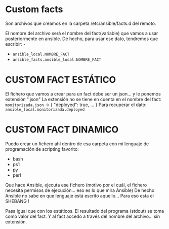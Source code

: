 # Custom facts

Son archivos que creamos en la carpeta /etc/ansible/facts.d del remoto.

El nombre del archivo será el nombre del fact(variable) que vamos a usar posteriormente en ansible.
De hecho, para usar ese dato, tendremos que escribir: -
- `ansible_local.NOMBRE_FACT`
- `ansible_facts.ansible_local.NOMBRE_FACT`

# CUSTOM FACT ESTÁTICO

El fichero que vamos a crear para un fact debe ser un json... y le ponemos extensión ".json"
La extensión no se tiene en cuenta en el nombre del fact:
`monitorizada.json` -> { "deployed": true, ... }
Para recuperar el dato: `ansible_local.monitorizada.deployed`

# CUSTOM FACT DINAMICO

Puedo crear un fichero ahí dentro de esa carpeta con mi lenguaje de programación de scripting favorito:
- bash
- ps1
- py
- perl

Que hace Ansible, ejecuta ese fichero 
(motivo por el cuál, el fichero necesita permisos de ejecución... eso es lo que mira Ansible)
De hecho Ansible no sabe en que lenguaje está escrito aquello... Para eso esta el SHEBANG !

Pasa igual que con los estáticos. El resultado del programa (stdout) se toma como valor del fact. Y al fact accedo
a través del nombre del archivo... sin extensión.